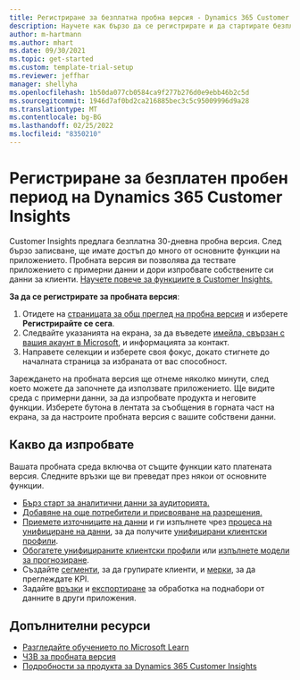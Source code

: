 ```yaml
---
title: Регистриране за безплатна пробна версия - Dynamics 365 Customer Insights
description: Научете как бързо да се регистрирате и да стартирате безплатна пробна версия на Customer Insights. Разгледайте приложението и намерете допълнителни ресурси за обучение.
author: m-hartmann
ms.author: mhart
ms.date: 09/30/2021
ms.topic: get-started
ms.custom: template-trial-setup
ms.reviewer: jeffhar
manager: shellyha
ms.openlocfilehash: 1b50da077cb0584ca9f277b276d0e9ebb46b2c5d
ms.sourcegitcommit: 1946d7af0bd2ca216885bec3c5c95009996d9a28
ms.translationtype: MT
ms.contentlocale: bg-BG
ms.lasthandoff: 02/25/2022
ms.locfileid: "8350210"
---
```

# <a name="sign-up-for-a-free-dynamics-365-customer-insights-trial"></a>Регистриране за безплатен пробен период на Dynamics 365 Customer Insights

Customer Insights предлага безплатна 30-дневна пробна версия. След бързо записване, ще имате достъп до много от основните функции на приложението. Пробната версия ви позволява да тествате приложението с примерни данни и дори изпробвате собствените си данни за клиенти. [Научете повече за функциите в Customer Insights.](overview.md)

**За да се регистрирате за пробната версия**:

1. Отидете на [страницата за общ преглед на пробна версия](https://dynamics.microsoft.com/get-started/?appname=customerinsights) и изберете **Регистрирайте се сега**.
1. Следвайте указанията на екрана, за да въведете [имейла, свързан с вашия акаунт в Microsoft](https://support.microsoft.com/windows/what-is-a-microsoft-account-4a7c48e9-ff5a-e9c6-5a5c-1a57d66c3bfa), и информацията за контакт.
1. Направете селекции и изберете своя фокус, докато стигнете до началната страница за избраната от вас способност.

Зареждането на пробната версия ще отнеме няколко минути, след което можете да започнете да използвате приложението. Ще видите среда с примерни данни, за да изпробвате продукта и неговите функции. Изберете бутона в лентата за съобщения в горната част на екрана, за да настроите пробната версия с вашите собствени данни.

## <a name="what-to-try"></a>Какво да изпробвате

Вашата пробната среда включва от същите функции като платената версия. Следните връзки ще ви преведат през някои от основните функции.

- [Бърз старт за аналитични данни за аудиторията.](audience-insights/get-started.md)
- [Добавяне на още потребители и присвояване на разрешения.](audience-insights/permissions.md)
- [Приемете източниците на данни](audience-insights/data-sources.md) и ги изпълнете чрез [процеса на унифициране на данни](audience-insights/data-unification.md), за да получите [унифицирани клиентски профили](audience-insights/customer-profiles.md).
- [Обогатете унифицираните клиентски профили](audience-insights/enrichment-hub.md) или [изпълнете модели за прогнозиране](audience-insights/predictions-overview.md).
- Създайте [сегменти](audience-insights/segments.md), за да групирате клиенти, и [мерки](audience-insights/measures.md), за да преглеждате KPI.
- Задайте [връзки](audience-insights/connections.md) и [експортиране](audience-insights/export-destinations.md) за обработка на поднабори от данните в други приложения.

## <a name="additional-resources"></a>Допълнителни ресурси

- [Разгледайте обучението по Microsoft Learn](/learn/browse/?filter-products=dynamics-dynamics-cust-insights)
- [ЧЗВ за пробната версия](trial-faq.md)
- [Подробности за продукта за Dynamics 365 Customer Insights](https://dynamics.microsoft.com/ai/customer-insights/)
